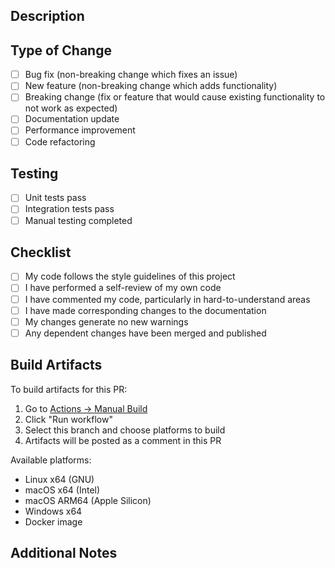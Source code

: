 ## Description
<!-- Provide a brief description of the changes in this PR -->

## Type of Change
<!-- Mark the relevant option with an "x" -->
- [ ] Bug fix (non-breaking change which fixes an issue)
- [ ] New feature (non-breaking change which adds functionality)
- [ ] Breaking change (fix or feature that would cause existing functionality to not work as expected)
- [ ] Documentation update
- [ ] Performance improvement
- [ ] Code refactoring

## Testing
<!-- Describe the tests you ran to verify your changes -->
- [ ] Unit tests pass
- [ ] Integration tests pass
- [ ] Manual testing completed

## Checklist
- [ ] My code follows the style guidelines of this project
- [ ] I have performed a self-review of my own code
- [ ] I have commented my code, particularly in hard-to-understand areas
- [ ] I have made corresponding changes to the documentation
- [ ] My changes generate no new warnings
- [ ] Any dependent changes have been merged and published

## Build Artifacts
<!-- After CI passes, you can trigger manual builds for specific platforms -->
To build artifacts for this PR:
1. Go to [Actions → Manual Build](../../actions/workflows/manual-build.yml)
2. Click "Run workflow"
3. Select this branch and choose platforms to build
4. Artifacts will be posted as a comment in this PR

Available platforms:
- Linux x64 (GNU)
- macOS x64 (Intel)
- macOS ARM64 (Apple Silicon)
- Windows x64
- Docker image

## Additional Notes
<!-- Add any additional notes or context about the PR here -->